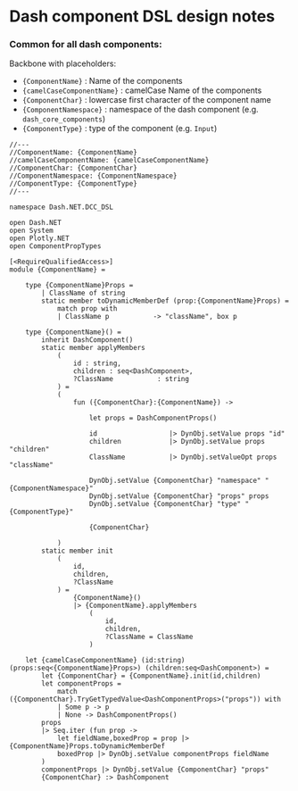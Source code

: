 ﻿# Dash component DSL design notes

### Common for all dash components:

Backbone with placeholders:
 - `{ComponentName}` : Name of the components
 - `{camelCaseComponentName}` : camelCase Name of the components
 - `{ComponentChar}` : lowercase first character of the component name
 - `{ComponentNamespace}` : namespace of the dash component (e.g. `dash_core_components`)
 - `{ComponentType}` : type of the component (e.g. `Input`)

```F#
//---
//ComponentName: {ComponentName}
//camelCaseComponentName: {camelCaseComponentName}
//ComponentChar: {ComponentChar}
//ComponentNamespace: {ComponentNamespace}
//ComponentType: {ComponentType}
//---

namespace Dash.NET.DCC_DSL

open Dash.NET
open System
open Plotly.NET
open ComponentPropTypes

[<RequireQualifiedAccess>]
module {ComponentName} =

    type {ComponentName}Props =
        | ClassName of string
        static member toDynamicMemberDef (prop:{ComponentName}Props) =
            match prop with
            | ClassName p           -> "className", box p
            
    type {ComponentName}() =
        inherit DashComponent()
        static member applyMembers
            (
                id : string,
                children : seq<DashComponent>,
                ?ClassName           : string
            ) =
            (
                fun ({ComponentChar}:{ComponentName}) -> 

                    let props = DashComponentProps()

                    id                  |> DynObj.setValue props "id"
                    children            |> DynObj.setValue props "children"
                    ClassName           |> DynObj.setValueOpt props "className"
                    
                    DynObj.setValue {ComponentChar} "namespace" "{ComponentNamespace}"
                    DynObj.setValue {ComponentChar} "props" props
                    DynObj.setValue {ComponentChar} "type" "{ComponentType}"

                    {ComponentChar}

            )
        static member init 
            (
                id,
                children,
                ?ClassName
            ) = 
                {ComponentName}()
                |> {ComponentName}.applyMembers 
                    (
                        id,
                        children,
                        ?ClassName = ClassName
                    )

    let {camelCaseComponentName} (id:string) (props:seq<{ComponentName}Props>) (children:seq<DashComponent>) =
        let {ComponentChar} = {ComponentName}.init(id,children)
        let componentProps = 
            match ({ComponentChar}.TryGetTypedValue<DashComponentProps>("props")) with
            | Some p -> p
            | None -> DashComponentProps()
        props
        |> Seq.iter (fun prop ->
            let fieldName,boxedProp = prop |> {ComponentName}Props.toDynamicMemberDef
            boxedProp |> DynObj.setValue componentProps fieldName
        )
        componentProps |> DynObj.setValue {ComponentChar} "props" 
        {ComponentChar} :> DashComponent
```
    